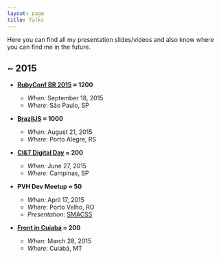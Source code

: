 ```yaml
---
layout: page
title: Talks
---
```


Here you can find all my presentation slides/videos and also know where you can find me in the future.

## ~ 2015

* **[RubyConf BR 2015](http://rubyconf.com.br) ≈ 1200**
    * _When:_ September 18, 2015
    * _Where_: São Paulo, SP

* **[BrazilJS](http://braziljs.com.br/) ≈ 1000**
    * _When:_ August 21, 2015
    * _Where_: Porto Alegre, RS

* **[CI&T Digital Day](http://www.ciandt.com/card/digitalday2015) ≈ 200**
    * _When:_ June 27, 2015
    * _Where_: Campinas, SP
* **PVH Dev Meetup ≈ 50**
    * _When:_ April 17, 2015
    * _Where_: Porto Velho, RO
    * _Presentation_: [SMACSS](https://speakerdeck.com/randsonjs/smacss-uma-arquitetura-modular-e-escalavel-para-css)
* **[Front in Cuiabá](http://frontincuiaba.com.br/) ≈ 200**
    * _When:_ March 28, 2015
    * _Where_: Cuiabá, MT
